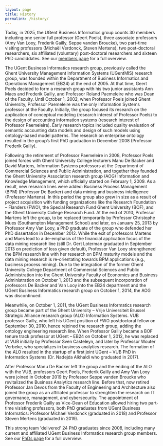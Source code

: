 ```yaml
---
layout: page
title: History
permalink: /history/
---
```

Today, in 2025, the UGent Business Informatics group counts 30 members including one senior full professor (Geert Poels), three associate professors (Amy Van Looy, Frederik Gailly, Seppe vanden Broucke), two part-time visiting professors (Michaël Verdonck, Steven Mertens), two post-doctoral researchers, six affiliated (voluntary) post-doctoral researchers and sixteen PhD candiddates. See our [members page](/members/) for a full overview.

The UGent Business Informatics research group, previously called the Ghent University Management Information Systems (UGentMIS) research group, was founded within the Department of Business Informatics and Operations Management (EB24) at the end of 2005. At that time, Geert Poels decided to form a research group with his two junior assistants Ann Maes and Frederik Gailly, and Professor Roland Paemeleire who was Dean of the Faculty. Until October 1, 2002, when Professor Poels joined Ghent University, Professor Paemeleire was the only Information Systems professor at the Faculty. Initially, the group focused its research on the application of conceptual modeling (research interest of Professor Poels) to the design of accounting information systems (research interest of Professor Paemeleire). Early research topics included quality evaluation of semantic accounting data models and design of such models using ontology-based model patterns. The research on enterprise ontology resulted in the group’s first PhD graduation in December 2008 (Professor Frederik Gailly).

Following the retirement of Professor Paemeleire in 2008, Professor Poels joined forces with Ghent University College lecturers Manu De Backer and David Martens, Information Systems professors at the Department of Commercial Sciences and Public Administration, and together they founded the Ghent University Association research group (AOG) Information and Knowledge Management, which officially started on February 1, 2009. As a result, new research lines were added: Business Process Management (BPM) (Professor De Backer) and data mining and business intelligence (Professor Martens). In this period the group also grew in size as a result of project acquisition with funding organizations like the Research Foundation – Flanders (FWO), the Special Research Fund Ghent University (BOF), and the Ghent University College Research Fund. At the end of 2010, Professor Martens left the group, to be replaced temporarily by Professor Christophe Mues (Southampton Management School) and later, on January 25, 2013 by Professor Amy Van Looy, a PhD graduate of the group who defended her PhD dissertation in December 2012. While the exit of professors Martens and Mues lead to a de-emphasis of the financial application focus of the data mining research line (still Dr. Gert Loterman graduated in September 2013 on prediction of loss given default), Professor Van Looy strengthened the BPM research line with her research on BPM maturity models and the data mining research is re-orientating towards BPM applications (e.g., business process mining). Due to the integration of the former Ghent University College Department of Commercial Sciences and Public Administration into the Ghent University Faculty of Economics and Business Administration on October 1, 2013 and the subsequent incorporation of professors De Backer and Van Looy into the EB24 department and the UGent Business Informatics research group on October 1, 2014, the AOG was discontinued.

Meanwhile, on October 1, 2011, the UGent Business Informatics research group became part of the Ghent University – Vrije Universiteit Brussel Strategic Alliance research group (ALO) Information Systems. VUB professor Gailly, who left his UGent position of FWO postdoctoral fellow on September 30, 2010, hence rejoined the research group, adding the ontology engineering research line. When Professor Gailly became a BOF tenure track professor at UGent – EB24 on October 1, 2012, he was replaced at VUB initially by Professor Sven Casteleyn, and later by Professor Wouter Verbeke, who specializes in business analytics research. The formation of the ALO resulted in the startup of a first joint UGent – VUB PhD in Information Systems (Dr. Nadejda Alkhaldi who graduated in 2017).

After Professor Manu De Backer left the group and the ending of the ALO with the VUB, professors Geert Poels, Frederik Gailly and Amy Van Looy were joined in October 2019 by Professor Seppe vanden Broucke who revitalized the Business Analytics research line. Before that, now retired Professor Jan Devos from the Faculty of Engineering and Architecture also joined the group as an affiliated professor to strenghten the research on IT governance, management, and cybersecurity. The appointment of Professor Frederik Gailly as Vice-Dean of Education allowed hiring two part-time visisting professors, both PhD graduates from UGent Business Informatics: Professor Michael Verdonck (graduated in 2018) and Professor Steven Mertens (graduated in 2019). 

This strong team 'delivered' 24 PhD graduates since 2008, including many current and affiliated UGent Business Informatics research group members. See our [PhDs page](/phds/) for a full overview.
